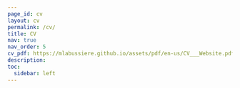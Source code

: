```yaml
---
page_id: cv
layout: cv
permalink: /cv/
title: CV
nav: true
nav_order: 5
cv_pdf: https://mlabussiere.github.io/assets/pdf/en-us/CV___Website.pdf  # https://surfdrive.surf.nl/files/index.php/s/QPd4GZ4IUfwuHRD
description: 
toc:
  sidebar: left
---
```

